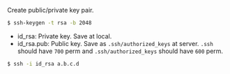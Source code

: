 Create public/private key pair.

```bash
$ ssh-keygen -t rsa -b 2048
```

* id_rsa: Private key. Save at local.
* id_rsa.pub: Public key. Save as `.ssh/authorized_keys` at server. `.ssh` should have `700` perm and `.ssh/authorized_keys` should have `600` perm.

```bash
$ ssh -i id_rsa a.b.c.d
```

